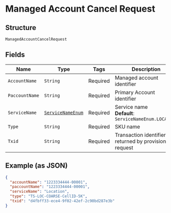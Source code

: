 
# Managed Account Cancel Request

## Structure

`ManagedAccountCancelRequest`

## Fields

| Name | Type | Tags | Description | Getter | Setter |
|  --- | --- | --- | --- | --- | --- |
| `AccountName` | `String` | Required | Managed account identifier | String getAccountName() | setAccountName(String accountName) |
| `PaccountName` | `String` | Required | Primary Account identifier | String getPaccountName() | setPaccountName(String paccountName) |
| `ServiceName` | [`ServiceNameEnum`](../../doc/models/service-name-enum.md) | Required | Service name<br>**Default**: `ServiceNameEnum.LOCATION` | ServiceNameEnum getServiceName() | setServiceName(ServiceNameEnum serviceName) |
| `Type` | `String` | Required | SKU name | String getType() | setType(String type) |
| `Txid` | `String` | Required | Transaction identifier returned by provision request | String getTxid() | setTxid(String txid) |

## Example (as JSON)

```json
{
  "accountName": "1223334444-00001",
  "paccountName": "1223334444-00001",
  "serviceName": "Location",
  "type": "TS-LOC-COARSE-CellID-5K",
  "txid": "d4fbff33-ece4-9f02-42ef-2c90bd287e3b"
}
```

